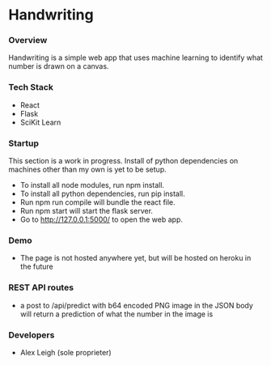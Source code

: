 # Handwriting

### Overview
Handwriting is a simple web app that uses machine learning to identify what number is drawn on a canvas.

### Tech Stack
* React
* Flask
* SciKit Learn

### Startup
This section is a work in progress. Install of python dependencies on machines other than my own is yet to be setup.
* To install all node modules, run npm install.
* To install all python dependencies, run pip install.
* Run npm run compile will bundle the react file.
* Run npm start will start the flask server.
* Go to http://127.0.0.1:5000/ to open the web app.

### Demo
* The page is not hosted anywhere yet, but will be hosted on heroku in the future

### REST API routes
* a post to /api/predict with b64 encoded PNG image in the JSON body will return a prediction of what the number in the image is

### Developers
* Alex Leigh (sole proprieter)
